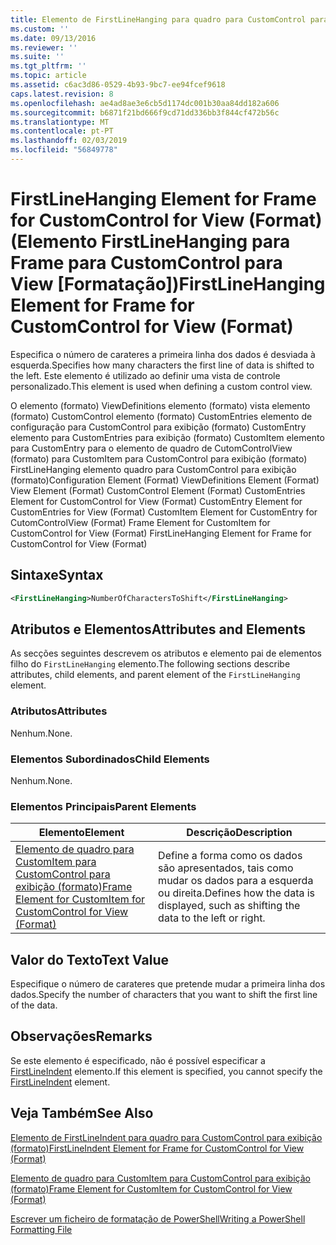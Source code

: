 ```yaml
---
title: Elemento de FirstLineHanging para quadro para CustomControl para exibição (formato) | Documentos da Microsoft
ms.custom: ''
ms.date: 09/13/2016
ms.reviewer: ''
ms.suite: ''
ms.tgt_pltfrm: ''
ms.topic: article
ms.assetid: c6ac3d86-0529-4b93-9bc7-ee94fcef9618
caps.latest.revision: 8
ms.openlocfilehash: ae4ad8ae3e6cb5d1174dc001b30aa84dd182a606
ms.sourcegitcommit: b6871f21bd666f9cd71dd336bb3f844cf472b56c
ms.translationtype: MT
ms.contentlocale: pt-PT
ms.lasthandoff: 02/03/2019
ms.locfileid: "56849778"
---
```

# <a name="firstlinehanging-element-for-frame-for-customcontrol-for-view-format"></a><span data-ttu-id="7177c-102">FirstLineHanging Element for Frame for CustomControl for View (Format) (Elemento FirstLineHanging para Frame para CustomControl para View [Formatação])</span><span class="sxs-lookup"><span data-stu-id="7177c-102">FirstLineHanging Element for Frame for CustomControl for View (Format)</span></span>

<span data-ttu-id="7177c-103">Especifica o número de carateres a primeira linha dos dados é desviada à esquerda.</span><span class="sxs-lookup"><span data-stu-id="7177c-103">Specifies how many characters the first line of data is shifted to the left.</span></span> <span data-ttu-id="7177c-104">Este elemento é utilizado ao definir uma vista de controle personalizado.</span><span class="sxs-lookup"><span data-stu-id="7177c-104">This element is used when defining a custom control view.</span></span>

<span data-ttu-id="7177c-105">O elemento (formato) ViewDefinitions elemento (formato) vista elemento (formato) CustomControl elemento (formato) CustomEntries elemento de configuração para CustomControl para exibição (formato) CustomEntry elemento para CustomEntries para exibição (formato) CustomItem elemento para CustomEntry para o elemento de quadro de CutomControlView (formato) para CustomItem para CustomControl para exibição (formato) FirstLineHanging elemento quadro para CustomControl para exibição (formato)</span><span class="sxs-lookup"><span data-stu-id="7177c-105">Configuration Element (Format) ViewDefinitions Element (Format) View Element (Format) CustomControl Element (Format) CustomEntries Element for CustomControl for View (Format) CustomEntry Element for CustomEntries for View (Format) CustomItem Element for CustomEntry for CutomControlView (Format) Frame Element for CustomItem for CustomControl for View (Format) FirstLineHanging Element for Frame for CustomControl for View (Format)</span></span>

## <a name="syntax"></a><span data-ttu-id="7177c-106">Sintaxe</span><span class="sxs-lookup"><span data-stu-id="7177c-106">Syntax</span></span>

```xml
<FirstLineHanging>NumberOfCharactersToShift</FirstLineHanging>
```

## <a name="attributes-and-elements"></a><span data-ttu-id="7177c-107">Atributos e Elementos</span><span class="sxs-lookup"><span data-stu-id="7177c-107">Attributes and Elements</span></span>

<span data-ttu-id="7177c-108">As secções seguintes descrevem os atributos e elemento pai de elementos filho do `FirstLineHanging` elemento.</span><span class="sxs-lookup"><span data-stu-id="7177c-108">The following sections describe attributes, child elements, and parent element of the `FirstLineHanging` element.</span></span>

### <a name="attributes"></a><span data-ttu-id="7177c-109">Atributos</span><span class="sxs-lookup"><span data-stu-id="7177c-109">Attributes</span></span>

<span data-ttu-id="7177c-110">Nenhum.</span><span class="sxs-lookup"><span data-stu-id="7177c-110">None.</span></span>

### <a name="child-elements"></a><span data-ttu-id="7177c-111">Elementos Subordinados</span><span class="sxs-lookup"><span data-stu-id="7177c-111">Child Elements</span></span>

<span data-ttu-id="7177c-112">Nenhum.</span><span class="sxs-lookup"><span data-stu-id="7177c-112">None.</span></span>

### <a name="parent-elements"></a><span data-ttu-id="7177c-113">Elementos Principais</span><span class="sxs-lookup"><span data-stu-id="7177c-113">Parent Elements</span></span>

|<span data-ttu-id="7177c-114">Elemento</span><span class="sxs-lookup"><span data-stu-id="7177c-114">Element</span></span>|<span data-ttu-id="7177c-115">Descrição</span><span class="sxs-lookup"><span data-stu-id="7177c-115">Description</span></span>|
|-------------|-----------------|
|[<span data-ttu-id="7177c-116">Elemento de quadro para CustomItem para CustomControl para exibição (formato)</span><span class="sxs-lookup"><span data-stu-id="7177c-116">Frame Element for CustomItem for CustomControl for View (Format)</span></span>](./frame-element-for-customitem-for-customcontrol-for-view-format.md)|<span data-ttu-id="7177c-117">Define a forma como os dados são apresentados, tais como mudar os dados para a esquerda ou direita.</span><span class="sxs-lookup"><span data-stu-id="7177c-117">Defines how the data is displayed, such as shifting the data to the left or right.</span></span>|

## <a name="text-value"></a><span data-ttu-id="7177c-118">Valor do Texto</span><span class="sxs-lookup"><span data-stu-id="7177c-118">Text Value</span></span>

<span data-ttu-id="7177c-119">Especifique o número de carateres que pretende mudar a primeira linha dos dados.</span><span class="sxs-lookup"><span data-stu-id="7177c-119">Specify the number of characters that you want to shift the first line of the data.</span></span>

## <a name="remarks"></a><span data-ttu-id="7177c-120">Observações</span><span class="sxs-lookup"><span data-stu-id="7177c-120">Remarks</span></span>

<span data-ttu-id="7177c-121">Se este elemento é especificado, não é possível especificar a [FirstLineIndent](./firstlineindent-element-for-frame-for-customcontrol-for-view-format.md) elemento.</span><span class="sxs-lookup"><span data-stu-id="7177c-121">If this element is specified, you cannot specify the [FirstLineIndent](./firstlineindent-element-for-frame-for-customcontrol-for-view-format.md) element.</span></span>

## <a name="see-also"></a><span data-ttu-id="7177c-122">Veja Também</span><span class="sxs-lookup"><span data-stu-id="7177c-122">See Also</span></span>

[<span data-ttu-id="7177c-123">Elemento de FirstLineIndent para quadro para CustomControl para exibição (formato)</span><span class="sxs-lookup"><span data-stu-id="7177c-123">FirstLineIndent Element for Frame for CustomControl for View (Format)</span></span>](./firstlineindent-element-for-frame-for-customcontrol-for-view-format.md)

[<span data-ttu-id="7177c-124">Elemento de quadro para CustomItem para CustomControl para exibição (formato)</span><span class="sxs-lookup"><span data-stu-id="7177c-124">Frame Element for CustomItem for CustomControl for View (Format)</span></span>](./frame-element-for-customitem-for-customcontrol-for-view-format.md)

[<span data-ttu-id="7177c-125">Escrever um ficheiro de formatação de PowerShell</span><span class="sxs-lookup"><span data-stu-id="7177c-125">Writing a PowerShell Formatting File</span></span>](./writing-a-powershell-formatting-file.md)

